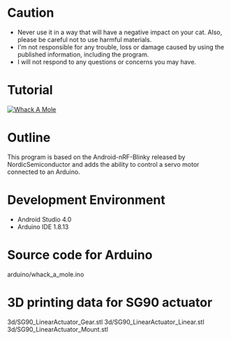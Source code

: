 # Caution
- Never use it in a way that will have a negative impact on your cat. Also, please be careful not to use harmful materials.
- I'm not responsible for any trouble, loss or damage caused by using the published information, including the program.
- I will not respond to any questions or concerns you may have.

# Tutorial
[![Whack A Mole](http://img.youtube.com/vi/53kR-B51iNw/0.jpg)](http://www.youtube.com/watch?v=53kR-B51iNw "Whack A Mole")

# Outline
This program is based on the Android-nRF-Blinky released by NordicSemiconductor and adds the ability to control a servo motor connected to an Arduino.

# Development Environment
- Android Studio 4.0
- Arduino IDE 1.8.13

# Source code for Arduino
arduino/whack_a_mole.ino

# 3D printing data for SG90 actuator
3d/SG90_LinearActuator_Gear.stl
3d/SG90_LinearActuator_Linear.stl
3d/SG90_LinearActuator_Mount.stl